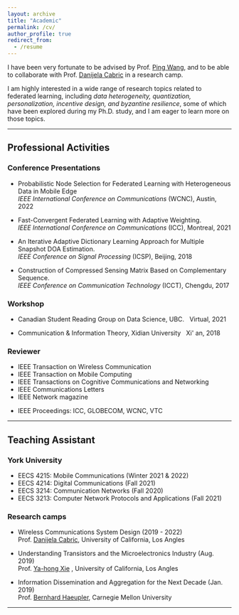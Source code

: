 ```yaml
---
layout: archive
title: "Academic"
permalink: /cv/
author_profile: true
redirect_from:
  - /resume
---
```


<!-- ## **Research Interests:** -->

I have been very fortunate to be advised by Prof. [Ping Wang](https://scholar.google.com/citations?user=3sIHxrcAAAAJ&hl=en), and to be able to collaborate with Prof. [Danijela Cabric](https://cores.ee.ucla.edu/people/danijela-cabric/) in a research camp. 

I am highly interested in a wide range of research topics related to federated learning, including _data heterogeneity, quantization, personalization, incentive design, and byzantine resilience_, some of which have been explored during my Ph.D. study, and I am eager to learn more on those topics.<br />
<!-- (check the [research statement]() for details) -->

----


## **Professional Activities**
### Conference Presentations
- Probabilistic Node Selection for Federated Learning with Heterogeneous Data in Mobile Edge <br/>
_IEEE International Conference on Communications_ (WCNC),
Austin, 2022

- Fast-Convergent Federated Learning with Adaptive Weighting. <br/>_IEEE International Conference on Communications_ (ICC),
Montreal, 2021

- An Iterative Adaptive Dictionary Learning Approach for Multiple Snapshot DOA Estimation. <br/>_IEEE Conference on Signal Processing_ (ICSP), Beijing, 2018

- Construction of Compressed Sensing Matrix Based on Complementary Sequence. <br/>_IEEE Conference on Communication Technology_ (ICCT), Chengdu, 2017


### Workshop

- Canadian Student Reading Group on Data Science, UBC.  &nbsp; Virtual, 2021

- Communication & Information Theory, Xidian University  &nbsp; Xi' an, 2018



### Reviewer  
- IEEE Transaction on Wireless Communication
- IEEE Transaction on Mobile Computing 
- IEEE Transactions on Cognitive Communications and Networking 
- IEEE Communications Letters 
- IEEE Network magazine 
* IEEE Proceedings: ICC, GLOBECOM, WCNC, VTC

-----

## **Teaching Assistant**
### York University

- EECS 4215: Mobile Communications (Winter 2021 & 2022)
- EECS 4214: Digital Communications (Fall 2021)
- EECS 3214: Communication Networks (Fall 2020)
- EECS 3213: Computer Network Protocols and Applications (Fall 2021)

### Research camps
- Wireless Communications System Design (2019 - 2022) <br/>
  Prof. [Danijela Cabric]((https://cores.ee.ucla.edu/people/danijela-cabric/)), University of California, Los Angles 

- Understanding Transistors and the Microelectronics Industry (Aug. 2019) <br/>
  Prof. [Ya-hong Xie](http://www.seas.ucla.edu/smrl/members.html) , University of California, Los Angles 

- Information Dissemination and Aggregation for the Next Decade (Jan. 2019) <br/>
  Prof. [Bernhard Haeupler](http://www.cs.cmu.edu/~haeupler/),  Carnegie Mellon University  

----

